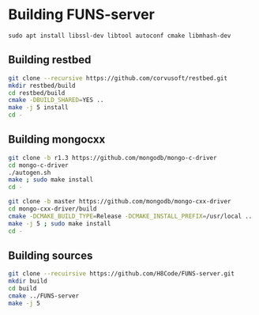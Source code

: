 # Building FUNS-server
`sudo apt install libssl-dev libtool autoconf cmake libmhash-dev`

## Building restbed
```bash
git clone --recursive https://github.com/corvusoft/restbed.git
mkdir restbed/build
cd restbed/build
cmake -DBUILD_SHARED=YES ..
make -j 5 install
cd -
```

## Building mongocxx
```bash
git clone -b r1.3 https://github.com/mongodb/mongo-c-driver
cd mongo-c-driver
./autogen.sh
make ; sudo make install
cd -

git clone -b master https://github.com/mongodb/mongo-cxx-driver
cd mongo-cxx-driver/build
cmake -DCMAKE_BUILD_TYPE=Release -DCMAKE_INSTALL_PREFIX=/usr/local ..
make -j 5 ; sudo make install
cd -
```

## Building sources
```bash
git clone --recuirsive https://github.com/H8Code/FUNS-server.git
mkdir build
cd build
cmake ../FUNS-server
make -j 5
```
